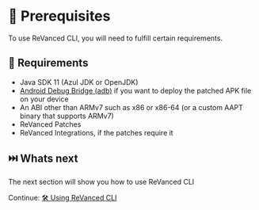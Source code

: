 # 💼 Prerequisites

To use ReVanced CLI, you will need to fulfill certain requirements.

## 🤝 Requirements

- Java SDK 11 (Azul JDK or OpenJDK)
- [Android Debug Bridge (adb)](https://developer.android.com/studio/command-line/adb) if you want to deploy the patched APK file on your device
- An ABI other than ARMv7 such as x86 or x86-64 (or a custom AAPT binary that supports ARMv7)
- ReVanced Patches
- ReVanced Integrations, if the patches require it


## ⏭️ Whats next

The next section will show you how to use ReVanced CLI

Continue: [🛠️ Using ReVanced CLI](1_usage.md)
